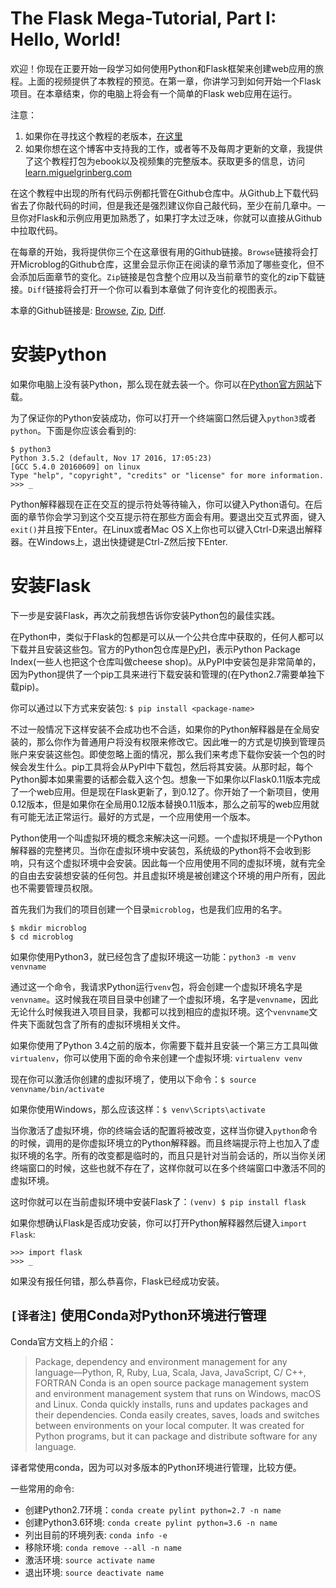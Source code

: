 The Flask Mega-Tutorial, Part I: Hello, World!
===

欢迎！你现在正要开始一段学习如何使用Python和Flask框架来创建web应用的旅程。上面的视频提供了本教程的预览。在第一章，你讲学习到如何开始一个Flask项目。在本章结束，你的电脑上将会有一个简单的Flask web应用在运行。

注意：

1. 如果你在寻找这个教程的老版本，[在这里](https://blog.miguelgrinberg.com/post/the-flask-mega-tutorial-part-i-hello-world-legacy)
2. 如果你想在这个博客中支持我的工作，或者等不及每周才更新的文章，我提供了这个教程打包为ebook以及视频集的完整版本。获取更多的信息，访问[learn.miguelgrinberg.com](learn.miguelgrinberg.com)

在这个教程中出现的所有代码示例都托管在Github仓库中。从Github上下载代码省去了你敲代码的时间，但是我还是强烈建议你自己敲代码，至少在前几章中。一旦你对Flask和示例应用更加熟悉了，如果打字太过乏味，你就可以直接从Github中拉取代码。

在每章的开始，我将提供你三个在这章很有用的Github链接。`Browse`链接将会打开Microblog的Github仓库，这里会显示你正在阅读的章节添加了哪些变化，但不会添加后面章节的变化。`Zip`链接是包含整个应用以及当前章节的变化的zip下载链接。`Diff`链接将会打开一个你可以看到本章做了何许变化的视图表示。

本章的Github链接是: [Browse](https://github.com/miguelgrinberg/microblog/tree/v0.1), [Zip](https://github.com/miguelgrinberg/microblog/archive/v0.1.zip), [Diff](https://github.com/miguelgrinberg/microblog/compare/v0.0...v0.1).

安装Python
===

如果你电脑上没有装Python，那么现在就去装一个。你可以在[Python官方网站](http://python.org/download/)下载。

为了保证你的Python安装成功，你可以打开一个终端窗口然后键入`python3`或者`python`。下面是你应该会看到的:

```
$ python3
Python 3.5.2 (default, Nov 17 2016, 17:05:23)
[GCC 5.4.0 20160609] on linux
Type "help", "copyright", "credits" or "license" for more information.
>>> _
```

Python解释器现在正在交互的提示符处等待输入，你可以键入Python语句。在后面的章节你会学习到这个交互提示符在那些方面会有用。要退出交互式界面，键入`exit()`并且按下Enter。在Linux或者Mac OS X上你也可以键入Ctrl-D来退出解释器。在Windows上，退出快捷键是Ctrl-Z然后按下Enter.

安装Flask
===

下一步是安装Flask，再次之前我想告诉你安装Python包的最佳实践。

在Python中，类似于Flask的包都是可以从一个公共仓库中获取的，任何人都可以下载并且安装这些包。官方的Python包仓库是[PyPI](https://pypi.python.org/pypi)，表示Python Package Index(一些人也把这个仓库叫做cheese shop)。从PyPI中安装包是非常简单的，因为Python提供了一个pip工具来进行下载安装和管理的(在Python2.7需要单独下载pip)。

你可以通过以下方式来安装包: `$ pip install <package-name>`

不过一般情况下这样安装不会成功也不合适，如果你的Python解释器是在全局安装的，那么你作为普通用户将没有权限来修改它。因此唯一的方式是切换到管理员账户来安装这些包。即使忽略上面的情况，那么我们来考虑下载你安装一个包的时候会发生什么。pip工具将会从PyPI中下载包，然后将其安装。从那时起，每个Python脚本如果需要的话都会载入这个包。想象一下如果你以Flask0.11版本完成了一个web应用。但是现在Flask更新了，到0.12了。你开始了一个新项目，使用0.12版本，但是如果你在全局用0.12版本替换0.11版本，那么之前写的web应用就有可能无法正常运行。最好的方式是，一个应用使用一个版本。

Python使用一个叫虚拟环境的概念来解决这一问题。一个虚拟环境是一个Python解释器的完整拷贝。当你在虚拟环境中安装包，系统级的Python将不会收到影响，只有这个虚拟环境中会安装。因此每一个应用使用不同的虚拟环境，就有完全的自由去安装想安装的任何包。并且虚拟环境是被创建这个环境的用户所有，因此也不需要管理员权限。

首先我们为我们的项目创建一个目录`microblog`，也是我们应用的名字。

```
$ mkdir microblog
$ cd microblog
```

如果你使用Python3，就已经包含了虚拟环境这一功能：`python3 -m venv venvname`

通过这一个命令，我请求Python运行`venv`包，将会创建一个虚拟环境名字是`venvname`。这时候我在项目目录中创建了一个虚拟环境，名字是`venvname`，因此无论什么时候我进入项目目录，我都可以找到相应的虚拟环境。这个`venvname`文件夹下面就包含了所有的虚拟环境相关文件。

如果你使用了Python 3.4之前的版本，你需要下载并且安装一个第三方工具叫做`virtualenv`，你可以使用下面的命令来创建一个虚拟环境: `virtualenv venv`

现在你可以激活你创建的虚拟环境了，使用以下命令：`$ source venvname/bin/activate`

如果你使用Windows，那么应该这样：`$ venv\Scripts\activate`

当你激活了虚拟环境，你的终端会话的配置将被改变，这样当你键入`python`命令的时候，调用的是你虚拟环境立的Python解释器。而且终端提示符上也加入了虚拟环境的名字。所有的改变都是临时的，而且只是针对当前会话的，所以当你关闭终端窗口的时候，这些也就不存在了，这样你就可以在多个终端窗口中激活不同的虚拟环境。

这时你就可以在当前虚拟环境中安装Flask了：`(venv) $ pip install flask`

如果你想确认Flask是否成功安装，你可以打开Python解释器然后键入`import Flask`:

```
>>> import flask
>>> _
```

如果没有报任何错，那么恭喜你，Flask已经成功安装。

`[译者注]` 使用Conda对Python环境进行管理
---

Conda官方文档上的介绍：

>Package, dependency and environment management for any language—Python, R, Ruby, Lua, Scala, Java, JavaScript, C/ C++, FORTRAN 
>Conda is an open source package management system and environment management system that runs on Windows, macOS and Linux. Conda quickly installs, runs and updates packages and their dependencies. Conda easily creates, saves, loads and switches between environments on your local computer. It was created for Python programs, but it can package and distribute software for any language.

译者常使用conda，因为可以对多版本的Python环境进行管理，比较方便。

一些常用的命令:

- 创建Python2.7环境：`conda create pylint python=2.7 -n name`
- 创建Python3.6环境: `conda create pylint python=3.6 -n name`
- 列出目前的环境列表: `conda info -e`
- 移除环境: `conda remove --all -n name`
- 激活环境: `source activate name`
- 退出环境: `source deactivate name`